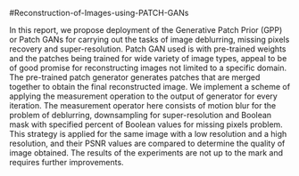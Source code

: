 #Reconstruction-of-Images-using-PATCH-GANs

In this report, we propose deployment of the Generative Patch Prior (GPP) or Patch
GANs for carrying out the tasks of image deblurring, missing pixels recovery and
super-resolution. Patch GAN used is with pre-trained weights and the patches
being trained for wide variety of image types, appeal to be of good promise for
reconstructing images not limited to a specific domain. The pre-trained patch generator
generates patches that are merged together to obtain the final reconstructed
image. We implement a scheme of applying the measurement operation to the
output of generator for every iteration. The measurement operator here consists
of motion blur for the problem of deblurring, downsampling for super-resolution
and Boolean mask with specified percent of Boolean values for missing pixels
problem. This strategy is applied for the same image with a low resolution and a
high resolution, and their PSNR values are compared to determine the quality of
image obtained. The results of the experiments are not up to the mark and requires
further improvements.
